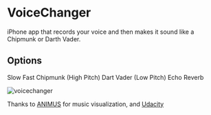 # VoiceChanger
iPhone app that records your voice and then makes it sound like a Chipmunk or Darth Vader.

## Options 
Slow
Fast
Chipmunk (High Pitch)
Dart Vader (Low Pitch)
Echo 
Reverb

![voicechanger](https://user-images.githubusercontent.com/22552968/39546331-b8290f2a-4e5c-11e8-9f68-dee4ad10e802.gif)

Thanks to [ANIMUS](http://www.animusvisualizer.com/) for music visualization, and [Udacity](udacity.com)
